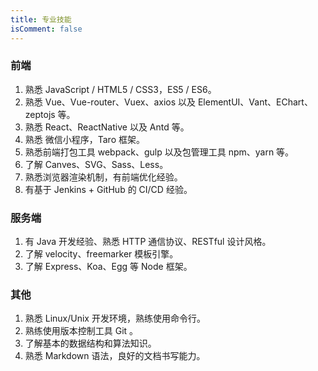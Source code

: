 ```yaml
---
title: 专业技能
isComment: false
---
```


<!-- ## 基本信息

<table>
    <tr><td>姓名：Sunny</td><td>性别：男</td><td>籍贯：山西</td></tr>
    <tr><td>生日：1995年7月</td><td>电话：17600909040</td><td>邮箱：fengzhognsen@qq.com</td></tr>
    <tr><td>学历：本科</td><td>英语：CET-4</td><td>博客：https://fblog.top/</td></tr>
</table> -->
<div>

<audio src="https://assets.smallsunnyfox.com/music/2.mp3">
afdjakfk</audio></div>

<!-- ## 专业技能 -->
### 前端
1. 熟悉 JavaScript / HTML5 / CSS3，ES5 / ES6。
2. 熟悉 Vue、Vue-router、Vuex、axios 以及 ElementUI、Vant、EChart、zeptojs 等。
3. 熟悉 React、ReactNative 以及 Antd 等。
4. 熟悉 微信小程序，Taro 框架。
5. 熟悉前端打包工具 webpack、gulp 以及包管理工具 npm、yarn 等。
6. 了解 Canves、SVG、Sass、Less。
7. 熟悉浏览器渲染机制，有前端优化经验。
8. 有基于 Jenkins + GitHub 的 CI/CD 经验。

### 服务端
1. 有 Java 开发经验、熟悉 HTTP 通信协议、RESTful 设计风格。
2. 了解 velocity、freemarker 模板引擎。
3. 了解 Express、Koa、Egg 等 Node 框架。

### 其他
1. 熟悉 Linux/Unix 开发环境，熟练使用命令行。
2. 熟练使用版本控制工具 Git 。
3. 了解基本的数据结构和算法知识。
4. 熟悉 Markdown 语法，良好的文档书写能力。

<!-- ## 工作经历
### 全职
#### 1、北京小米移动软件有限公司（小米）2019.08 ～ 至今 前段工程师
行业：新零售<br>
我的职责：<br>
负责React 和 ReactNative 的开发<br>

#### 2、上海一条网络科技有限公司（一条）2017.11 ~ 2019.05  前端工程师
行业：电商<br>
我的职责：<br>
1、负责重构 CMS 管理系统，包括项目构建、组件封装、Axios 封装等。<br>
2、负责一条生活馆 H5 端组件开发和优化。<br>
3、制定前端开发规范、定义语义化标签。<br>
4、推动组内技术分享交流、提高团队技术实力和凝聚力。<br>
5、独立负责一条推客管理后台的开发，参与 ToC 的 PC 端和 H5 端部分功能的开发。

### 创业

#### 上海峤荣网络科技有限公司（购书云）2017.02 ~ 2017.09  前端工程师、联合创始人
行业：电商<br>
我的职责：<br>
1、参与需求的调研分析整合、系统设计、UI设计。<br>
2、负责两个 ToB 的后台系统开发，微信助手、淘宝助手。<br>
3、负责微信小程序的开发。<br>
3、负责前端工程的优化以及后期维护工作。

### 实习
#### 上海趣医网络技术服务有限公司（趣医网）2016.07 ~ 2017.01  Java实习工程师
行业：互联网医疗<br>
我的职责：<br>
1、参与 API、UI 的设计开发。<br>
2、编程进行数据解析。

## 项目经验
#### 【一条】CMS 系统重构
研发周期：六个月<br>
项目描述：CMS 系统是专门为公司运营部门提供的高效便捷的操作平台。该系统分为组件管理、类目管理、专题管理、AB测试管理等功能。涉及到多种异步场景、大批量数据的处理、前端条件查询和排序、以及可拖拽操作。面对复杂的业务场景需要根据实际情况进行不同粒度的业务组件封装，以及 Axios 二次封装实现合法请求校验。
职责描述：个人独立完成整个前端项目的设计、开发、测试。<br>
技术选型：Vue2.0、vuex、vue-router、axios、ElementUI、Sortable、alasql、sass。

#### 【购书云】微信助手研发
项目周期：三个月<br>
项目描述：微信助手是提供给二手书商家的后台系统，并同时提供 ToC 的公众号和微信小程序。包括电商系统几乎全部功能，如库存管理、橱窗管理、订单管理、资产管理等主要功能。涉及到数据可视化、前端 Excel 解析和可视化修改（考虑到性能问题，后期调整到后端）、报表导出、订单打印等场景。
职责描述：参与微信助手的部分功能开发、负责首页加载速度优化。<br>
技术选型：Vue2.0、vuex、vue-router、axios、ElementUI、EChart、xlsx、sass。<br>
项目成果：1、微信助手上线第一周最高日销售额10W+，上线3个月9家商户使用，其中3家商户月销售额20W+。2、淘宝助手2018年设定为收费项目，目前已有十多家商户付费，还在持续增多。

## 教育背景
#### 【本科】上海应用技术大学  2013.09 ~ 2017.06  软件工程（卓越）
1. 学生工作:<br/>
工程创新学院志愿者部副部长、红十字会分会队长、软件工程班班长、心理委员、学生办公室助理、教务处信息员
2. 主要奖励：<br/>
上海市优秀毕业生（市级）<br/>
国家励志奖学金（国家级）<br/>
学校励志奖学金（校级）<br/>
优秀奖学金若干（校级）<br/>
优秀学生两次（校级）<br/>
优秀团员两次（校级）<br/>
飞思卡尔杯智能车比赛校内赛二等奖（校级）

## 作品展示
1. [一条生活馆](https://h5.yit.com/)  汇聚全球良品的生活方式电商，拥有数千万用户
2. [购书云官网](http://www.goushuyun.com/)  图书行业一站式解决方案
3. [老冯博客](http://fblog.top/) 个人博客

## 自我评价
我不仅仅是前端工程师，学习能力强、学习热情高、注重代码质量 -->